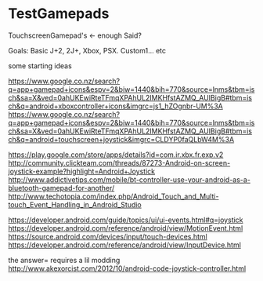 # TestGamepads

TouchscreenGamepad's <- enough Said?

Goals:
Basic J+2, 2J+, Xbox, PSX. Custom1... etc

some starting ideas


https://www.google.co.nz/search?q=app+gamepad+icons&espv=2&biw=1440&bih=770&source=lnms&tbm=isch&sa=X&ved=0ahUKEwiRteTFmqXPAhUL2IMKHfstAZMQ_AUIBigB#tbm=isch&q=android+xboxcontroller+icons&imgrc=js1_hZOgnbr-UM%3A
https://www.google.co.nz/search?q=app+gamepad+icons&espv=2&biw=1440&bih=770&source=lnms&tbm=isch&sa=X&ved=0ahUKEwiRteTFmqXPAhUL2IMKHfstAZMQ_AUIBigB#tbm=isch&q=android+touchscreen+joystick&imgrc=CLDYP0faQLbW4M%3A


https://play.google.com/store/apps/details?id=com.ir.xbx.fr.exp.v2
http://community.clickteam.com/threads/87273-Android-on-screen-joystick-example?highlight=Android+Joystick
http://www.addictivetips.com/mobile/bt-controller-use-your-android-as-a-bluetooth-gamepad-for-another/
http://www.techotopia.com/index.php/Android_Touch_and_Multi-touch_Event_Handling_in_Android_Studio

https://developer.android.com/guide/topics/ui/ui-events.html#q=joystick
https://developer.android.com/reference/android/view/MotionEvent.html
https://source.android.com/devices/input/touch-devices.html
https://developer.android.com/reference/android/view/InputDevice.html

the answer=  requires a lil modding
http://www.akexorcist.com/2012/10/android-code-joystick-controller.html
